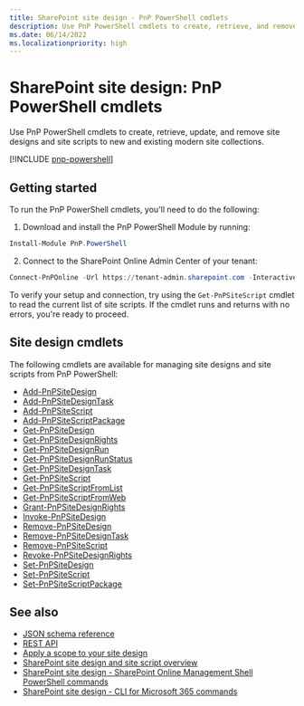 ```yaml
---
title: SharePoint site design - PnP PowerShell cmdlets
description: Use PnP PowerShell cmdlets to create, retrieve, and remove site designs and site scripts.
ms.date: 06/14/2022
ms.localizationpriority: high
---
```


# SharePoint site design: PnP PowerShell cmdlets

Use PnP PowerShell cmdlets to create, retrieve, update, and remove site designs and site scripts to new and existing modern site collections.

[!INCLUDE [pnp-powershell](../../includes/snippets/open-source/pnp-powershell.md)]

## Getting started

To run the PnP PowerShell cmdlets, you'll need to do the following:

1. Download and install the PnP PowerShell Module by running:

```PowerShell
Install-Module PnP.PowerShell
```

2. Connect to the SharePoint Online Admin Center of your tenant:

```PowerShell
Connect-PnPOnline -Url https://tenant-admin.sharepoint.com -Interactive
```

To verify your setup and connection, try using the `Get-PnPSiteScript` cmdlet to read the current list of site scripts. If the cmdlet runs and returns with no errors, you're ready to proceed.

## Site design cmdlets

The following cmdlets are available for managing site designs and site scripts from PnP PowerShell:

- [Add-PnPSiteDesign](https://pnp.github.io/powershell/cmdlets/Add-PnPSiteDesign)
- [Add-PnPSiteDesignTask](https://pnp.github.io/powershell/cmdlets/Add-PnPSiteDesignTask)
- [Add-PnPSiteScript](https://pnp.github.io/powershell/cmdlets/Add-PnPSiteScript)
- [Add-PnPSiteScriptPackage](https://pnp.github.io/powershell/cmdlets/Add-PnPSiteScriptPackage)
- [Get-PnPSiteDesign](https://pnp.github.io/powershell/cmdlets/Get-PnPSiteDesign)
- [Get-PnPSiteDesignRights](https://pnp.github.io/powershell/cmdlets/Get-PnPSiteDesignRights)
- [Get-PnPSiteDesignRun](https://pnp.github.io/powershell/cmdlets/Get-PnPSiteDesignRun)
- [Get-PnPSiteDesignRunStatus](https://pnp.github.io/powershell/cmdlets/Get-PnPSiteDesignRunStatus)
- [Get-PnPSiteDesignTask](https://pnp.github.io/powershell/cmdlets/Get-PnPSiteDesignTask)
- [Get-PnPSiteScript](https://pnp.github.io/powershell/cmdlets/Get-PnPSiteScript)
- [Get-PnPSiteScriptFromList](https://pnp.github.io/powershell/cmdlets/Get-PnPSiteScriptFromList)
- [Get-PnPSiteScriptFromWeb](https://pnp.github.io/powershell/cmdlets/Get-PnPSiteScriptFromWeb)
- [Grant-PnPSiteDesignRights](https://pnp.github.io/powershell/cmdlets/Grant-PnPSiteDesignRights)
- [Invoke-PnPSiteDesign](https://pnp.github.io/powershell/cmdlets/Invoke-PnPSiteDesign)
- [Remove-PnPSiteDesign](https://pnp.github.io/powershell/cmdlets/Remove-PnPSiteDesign)
- [Remove-PnPSiteDesignTask](https://pnp.github.io/powershell/cmdlets/Remove-PnPSiteDesignTask)
- [Remove-PnPSiteScript](https://pnp.github.io/powershell/cmdlets/Remove-PnPSiteScript)
- [Revoke-PnPSiteDesignRights](https://pnp.github.io/powershell/cmdlets/Revoke-PnPSiteDesignRights)
- [Set-PnPSiteDesign](https://pnp.github.io/powershell/cmdlets/Set-PnPSiteDesign)
- [Set-PnPSiteScript](https://pnp.github.io/powershell/cmdlets/Set-PnPSiteScript)
- [Set-PnPSiteScriptPackage](https://pnp.github.io/powershell/cmdlets/Set-PnPSiteScriptPackage)

## See also

- [JSON schema reference](site-design-json-schema.md)
- [REST API](site-design-rest-api.md)
- [Apply a scope to your site design](site-design-scoping.md)
- [SharePoint site design and site script overview](site-design-overview.md)
- [SharePoint site design - SharePoint Online Management Shell PowerShell commands](site-design-powershell.md)
- [SharePoint site design - CLI for Microsoft 365 commands](site-design-o365cli.md)
